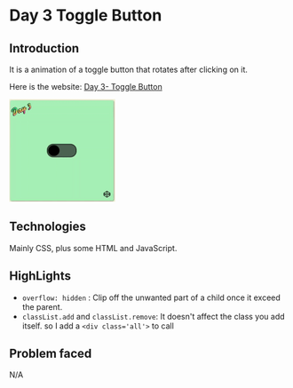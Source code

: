 # Day 3 Toggle Button
## Introduction
It is a animation of a toggle button that rotates after clicking on it.

Here is the website: [Day 3- Toggle Button](https://louuu03.github.io/EverydayLilChallenge/D3-ToggleButton/ToggleButton.html)


![alt text](./Icon/gif.gif)


## Technologies
Mainly CSS, plus some HTML and JavaScript.



## HighLights
* ``` overflow: hidden ``` :
    Clip off the unwanted part of a child once it exceed the parent.
* ``` classList.add ``` and  ``` classList.remove ```:
    It doesn't affect the class you add itself.
    so I add a ``` <div class='all'> ``` to call


## Problem faced
N/A